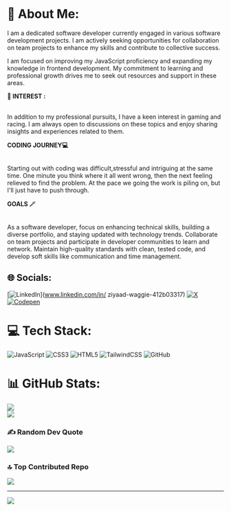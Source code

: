 # 💫 About Me:
I am a dedicated software developer currently engaged in various software development projects. I am actively seeking opportunities for collaboration on team projects to enhance my skills and contribute to collective success.

I am focused on improving my JavaScript proficiency and expanding my knowledge in frontend development. My commitment to learning and professional growth drives me to seek out resources and support in these areas.</br>

<b>🔎 INTEREST : </b> 

 <br>In addition to my professional pursuits, I have a keen interest in gaming and racing. I am always open to discussions on these topics and enjoy sharing insights and experiences related to them.</br>


<b> CODING JOURNEY💻</b>

<br>Starting out with coding was difficult,stressful and intriguing at the same time. One minute you think where it all went wrong, then the next feeling relieved to find the problem. At the pace we going the work is piling on, but I'll just have to push through.  </br>

<b> GOALS 🪄</b>

<br>As a software developer, focus on enhancing technical skills, building a diverse portfolio, and staying updated with technology trends. Collaborate on team projects and participate in developer communities to learn and network. Maintain high-quality standards with clean, tested code, and develop soft skills like communication and time management.</br>


## 🌐 Socials:
[![LinkedIn](https://img.shields.io/badge/LinkedIn-%230077B5.svg?logo=linkedin&logoColor=white)](www.linkedin.com/in/ ziyaad-waggie-412b03317) [![X](https://img.shields.io/badge/X-black.svg?logo=X&logoColor=white)](https://x.com/@ziyaad2121) [![Codepen](https://img.shields.io/badge/Codepen-000000?style=for-the-badge&logo=codepen&logoColor=white)](https://codepen.io/@ziyaad-the-scripter) 

# 💻 Tech Stack:
![JavaScript](https://img.shields.io/badge/javascript-%23323330.svg?style=for-the-badge&logo=javascript&logoColor=%23F7DF1E) ![CSS3](https://img.shields.io/badge/css3-%231572B6.svg?style=for-the-badge&logo=css3&logoColor=white) ![HTML5](https://img.shields.io/badge/html5-%23E34F26.svg?style=for-the-badge&logo=html5&logoColor=white) ![TailwindCSS](https://img.shields.io/badge/tailwindcss-%2338B2AC.svg?style=for-the-badge&logo=tailwind-css&logoColor=white) ![GitHub](https://img.shields.io/badge/github-%23121011.svg?style=for-the-badge&logo=github&logoColor=white)

# 📊 GitHub Stats:
![](https://github-readme-stats.vercel.app/api?username=Ziyaad212&theme=blue-green&hide_border=false&include_all_commits=false&count_private=false)<br/>
![](https://github-readme-streak-stats.herokuapp.com/?user=Ziyaad212&theme=blue-green&hide_border=false)<br/>

### ✍️ Random Dev Quote
![](https://quotes-github-readme.vercel.app/api?type=horizontal&theme=tokyonight)

### 🔝 Top Contributed Repo
![](https://github-contributor-stats.vercel.app/api?username=Ziyaad212&limit=5&theme=radical&combine_all_yearly_contributions=true)

---
[![](https://visitcount.itsvg.in/api?id=Ziyaad212&icon=0&color=0)](https://visitcount.itsvg.in)

<!-- Proudly created with GPRM ( https://gprm.itsvg.in ) -->
